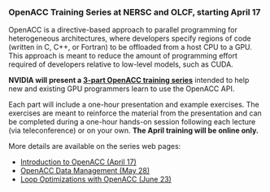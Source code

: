 ### OpenACC Training Series at NERSC and OLCF, starting April 17

OpenACC is a directive-based approach to parallel programming for heterogeneous 
architectures, where developers specify regions of code (written in C, C++, 
or Fortran) to be offloaded from a host CPU to a GPU. This approach is meant 
to reduce the amount of programming effort required of developers relative to 
low-level models, such as CUDA. 

**NVIDIA will present a [3-part OpenACC training series](https://www.olcf.ornl.gov/openacc-training-series/)**
intended to help new and existing GPU programmers learn to use the 
OpenACC API. 

Each part will include a one-hour presentation and example exercises. The 
exercises are meant to reinforce the material from the presentation and 
can be completed during a one-hour hands-on session following each lecture 
(via teleconference) or on your own. **The April training will be online only.**

More details are available on the series web pages:
- [Introduction to OpenACC (April 17)](https://www.nersc.gov/users/training/events/introduction-to-openacc-part-1-of-3-openacc-training-series-april-17-2020/)
- [OpenACC Data Management (May 28)](https://www.nersc.gov/users/training/events/openacc-data-management-part-2-of-3-openacc-training-series-may-28-2020/)
- [Loop Optimizations with OpenACC (June 23)](https://www.nersc.gov/users/training/events/loop-optimizations-with-openacc-part-3-of-3-openacc-training-series-june-23-2020/)

